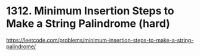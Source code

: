 # 1312. Minimum Insertion Steps to Make a String Palindrome (hard)

https://leetcode.com/problems/minimum-insertion-steps-to-make-a-string-palindrome/
